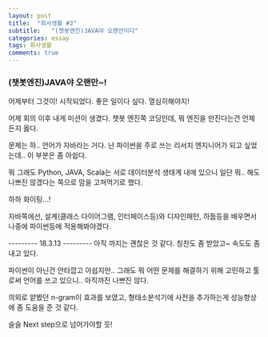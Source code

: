 ```yaml
---
layout: post
title:  "회사생활 #2"
subtitle:   "(챗봇엔진)JAVA야 오랜만이다"
categories: essay
tags: 회사생활
comments: true
---
```


### (챗봇엔진)JAVA야 오랜만~!
어제부터 그것이! 시작되었다. 좋은 일이다 싶다. 열심히해야지!

어제 회의 이후 내게 미션이 생겼다. 챗봇 엔진쪽 코딩인데, 뭐 엔진을 만진다는건 언제든지 옳다.

문제는 하.. 언어가 자바라는 거다. 난 파이썬을 주로 쓰는 리서치 엔지니어가 되고 싶었는데.. 이 부분은 좀 아쉽다.

뭐 그래도 Python, JAVA, Scala는 서로 데이터분석 생태계 내에 있으니 일단 뭐.. 해도 나쁘진 않겠다는 쪽으로 맘을 고쳐먹기로 했다.

하하 화이팅...!

자바쪽에선, 설계(클래스 다이어그램, 인터페이스등)와 디자인패턴, 하둡등을 배우면서 나중에 파이썬등에 적용해봐야겠다.

--------- 18.3.13 ---------
아직 까지는 괜찮은 것 같다. 칭찬도 좀 받았고~ 속도도 좀 내고 있다.

파이썬이 아닌건 안타깝고 아쉽지만.. 그래도 뭐 어떤 문제를 해결하기 위해 고민하고 툴로써 언어를 쓰고 있으니.. 아직까진 나쁘진 않다.

의외로 얕봤던 n-gram이 효과를 보였고, 형태소분석기에 사전을 추가하는게 성능향상에 좀 도움을 준 것 같다.

슬슬 Next step으로 넘어가야할 듯!
